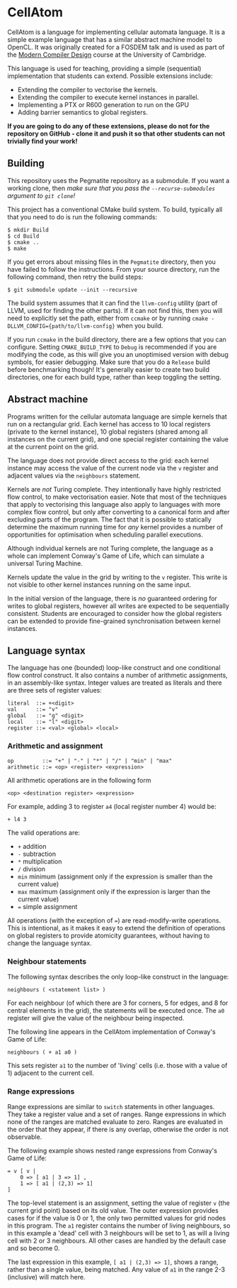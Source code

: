 CellAtom
========

CellAtom is a language for implementing cellular automata language. It is a
simple example language that has a similar abstract machine model to OpenCL.
It was originally created for a FOSDEM talk and is used as part of the [Modern
Compiler Design](http://www.cl.cam.ac.uk/teaching/1314/L25/) course at the
University of Cambridge.

This language is used for teaching, providing a simple (sequential)
implementation that students can extend.  Possible extensions include:

- Extending the compiler to vectorise the kernels.
- Extending the compiler to execute kernel instances in parallel.
- Implementing a PTX or R600 generation to run on the GPU
- Adding barrier semantics to global registers.

**If you are going to do any of these extensions, please do not for the
repository on GitHub - clone it and push it so that other students can not
trivially find your work!**

Building
--------

This repository uses the Pegmatite repository as a submodule.  If you want a
working clone, then *make sure that you pass the `--recurse-submodules`
argument to `git clone`!*  

This project has a conventional CMake build system.  To build, typically all
that you need to do is run the following commands:

	$ mkdir Build
	$ cd Build
	$ cmake ..
	$ make

If you get errors about missing files in the `Pegmatite` directory, then you
have failed to follow the instructions.  From your source directory, run the
following command, then retry the build steps:

	$ git submodule update --init --recursive

The build system assumes that it can find the `llvm-config` utility (part of
LLVM, used for finding the other parts).  If it can not find this, then you
will need to explicitly set the path, either from `ccmake` or by running
`cmake -DLLVM_CONFIG={path/to/llvm-config}` when you build.

If you run `ccmake` in the build directory, there are a few options that you
can configure.  Setting `CMAKE_BUILD_TYPE` to `Debug` is recommended if you are
modifying the code, as this will give you an unoptimised version with debug
symbols, for easier debugging.  Make sure that you do a `Release` build before
benchmarking though!  It's generally easier to create two build directories,
one for each build type, rather than keep toggling the setting.

Abstract machine
----------------

Programs written for the cellular automata language are simple kernels that run
on a rectangular grid.  Each kernel has access to 10 local registers (private
to the kernel instance), 10 global registers (shared among all instances on the
current grid), and one special register containing the value at the current
point on the grid.

The language does not provide direct access to the grid: each kernel instance
may access the value of the current node via the `v` register and adjacent
values via the `neighbours` statement.

Kernels are *not* Turing complete.  They intentionally have highly restricted
flow control, to make vectorisation easier.  Note that most of the techniques
that apply to vectorising this language also apply to languages with more
complex flow control, but only after converting to a canonical form and after
excluding parts of the program.  The fact that it is possible to statically
determine the maximum running time for *any* kernel provides a number of
opportunities for optimisation when scheduling parallel executions.

Although individual kernels are not Turing complete, the language as a whole
can implement Conway's Game of Life, which can simulate a universal Turing
Machine.

Kernels update the value in the grid by writing to the `v` register.  This
write is not visible to other kernel instances running on the same input.

In the initial version of the language, there is *no* guaranteed ordering for
writes to global registers, however all writes are expected to be sequentially
consistent.  Students are encouraged to consider how the global registers can
be extended to provide fine-grained synchronisation between kernel instances.

Language syntax
---------------

The language has one (bounded) loop-like construct and one conditional flow
control construct.  It also contains a number of arithmetic assignments, in an
assembly-like syntax.  Integer values are treated as literals and there are
three sets of register values:

	literal  ::= +<digit>
	val      ::= "v"
	global   ::= "g" <digit>
	local    ::= "l" <digit>
	register ::= <val> <global> <local>

### Arithmetic and assignment

	op         ::= "+" | "-" | "*" | "/" | "min" | "max"
	arithmetic ::= <op> <register> <expression>

All arithmetic operations are in the following form 

	<op> <destination register> <expression>

For example, adding 3 to register `a4` (local register number 4) would be:

	+ l4 3

The valid operations are:

- `+` addition
- `-` subtraction
- `*` multiplication
- `/` division
- `min` minimum (assignment only if the expression is smaller than the current
  value)
- `max` maximum (assignment only if the expression is larger than the current
  value)
- `=` simple assignment

All operations (with the exception of `=`) are read-modify-write operations.
This is intentional, as it makes it easy to extend the definition of operations
on global registers to provide atomicity guarantees, without having to change
the language syntax.

### Neighbour statements

The following syntax describes the only loop-like construct in the language:

	neighbours ( <statement list> )

For each neighbour (of which there are 3 for corners, 5 for edges, and 8 for
central elements in the grid), the statements will be executed once.  The `a0`
register will give the value of the neighbour being inspected.

The following line appears in the CellAtom implementation of Conway's Game of Life:

	neighbours ( + a1 a0 )

This sets register `a1` to the number of 'living' cells (i.e. those with a
value of 1) adjacent to the current cell.


### Range expressions

Range expressions are similar to `switch` statements in other languages.  They
take a register value and a set of ranges.  Range expressions in which none of
the ranges are matched evaluate to zero.  Ranges are evaluated in the order
that they appear, if there is any overlap, otherwise the order is not
observable.

The following example shows nested range expressions from Conway's Game of
Life:

	= v [ v |
		0 => [ a1 | 3 => 1] ,
		1 => [ a1 | (2,3) => 1]
	]

The top-level statement is an assignment, setting the value of register `v`
(the current grid point) based on its old value.  The outer expression provides
cases for if the value is 0 or 1, the only two permitted values for grid nodes
in this program.  The `a1` register contains the number of living neighbours,
so in this example a 'dead' cell with 3 neighbours will be set to 1, as will a
living cell with 2 or 3 neighbours.  All other cases are handled by the default
case and so become 0.

The last expression in this example, `[ a1 | (2,3) => 1]`, shows a range,
rather than a single value, being matched.  Any value of `a1` in the range 2-3
(inclusive) will match here.
